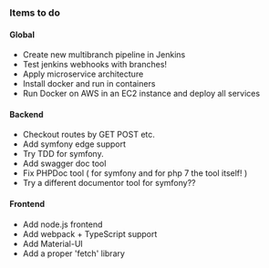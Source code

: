 
### Items to do

#### Global
- Create new multibranch pipeline in Jenkins
- Test jenkins webhooks with branches!
- Apply microservice architecture
- Install docker and run in containers
- Run Docker on AWS in an EC2 instance and deploy all services

#### Backend
- Checkout routes by GET POST etc.
- Add symfony edge support
- Try TDD for symfony.
- Add swagger doc tool
- Fix PHPDoc tool ( for symfony and for php 7 the tool itself! )
- Try a different documentor tool for symfony??

#### Frontend
- Add node.js frontend
- Add webpack + TypeScript support
- Add Material-UI
- Add a proper 'fetch' library
